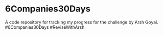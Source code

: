 # 6Companies30Days
A code repository for tracking my 
progress for the challenge by Arsh Goyal.
#6Companies30Days #ReviseWithArsh.
